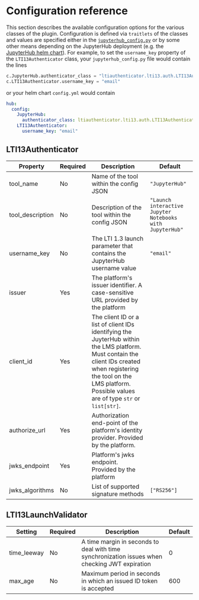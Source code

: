 # Configuration reference

This section describes the available configuration options for the various classes of the plugin.
Configuration is defined via `traitlets` of the classes and values are specified either in the [`jupyterhub_config.py`](https://jupyterhub.readthedocs.io/en/stable/getting-started/config-basics.html) or by some other means depending on the JupyterHub deployment (e.g. the [JupyterHub helm chart](https://z2jh.jupyter.org/en/stable/administrator/authentication.html)).
For example, to set the `username_key` property of the `LTI13Authenticator` class, your `jupyterhub_config.py` file would contain the lines

```python
c.JupyterHub.authenticator_class = "ltiauthenticator.lti13.auth.LTI13Authenticator"
c.LTI13Authenticator.username_key = "email"
```

or your helm chart `config.yml` would contain

```yaml
hub:
  config:
    JupyterHub:
      authenticator_class: ltiauthenticator.lti13.auth.LTI13Authenticator
    LTI13Authenticator:
      username_key: "email"
```

## LTI13Authenticator

| Property         | Required | Description                                                                                                                                                                                                                   | Default                                                  |
| ---------------- | -------- | ----------------------------------------------------------------------------------------------------------------------------------------------------------------------------------------------------------------------------- | -------------------------------------------------------- |
| tool_name        | No       | Name of the tool within the config JSON                                                                                                                                                                                       | `"JupyterHub"`                                           |
| tool_description | No       | Description of the tool within the config JSON                                                                                                                                                                                | `"Launch interactive Jupyter Notebooks with JupyterHub"` |
| username_key     | No       | The LTI 1.3 launch parameter that contains the JupyterHub username value                                                                                                                                                      | `"email"`                                                |
| issuer           | Yes      | The platform's issuer identifier. A case-sensitive URL provided by the platform                                                                                                                                               |                                                          |
| client_id        | Yes      | The client ID or a list of client IDs identifying the JuyterHub within the LMS platform. Must contain the client IDs created when registering the tool on the LMS platform. Possible values are of type `str` or `list[str]`. |                                                          |
| authorize_url    | Yes      | Authorization end-point of the platform's identity provider. Provided by the platform.                                                                                                                                        |                                                          |
| jwks_endpoint    | Yes      | Platform's jwks endpoint. Provided by the platform                                                                                                                                                                            |                                                          |
| jwks_algorithms  | No       | List of supported signature methods                                                                                                                                                                                           | `["RS256"]`                                              |

## LTI13LaunchValidator

| Setting     | Required | Description                                                                                    | Default |
| ----------- | -------- | ---------------------------------------------------------------------------------------------- | ------- |
| time_leeway | No       | A time margin in seconds to deal with time synchronization issues when checking JWT expiration | 0       |
| max_age     | No       | Maximum period in seconds in which an issued ID token is accepted                              | 600     |
